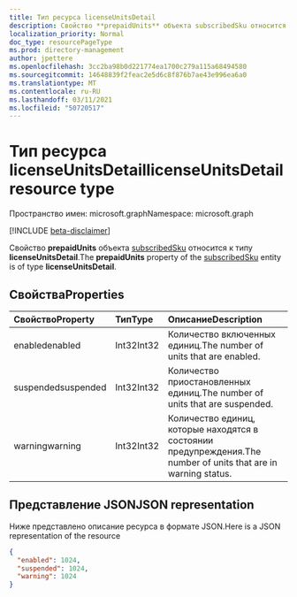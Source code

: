 ```yaml
---
title: Тип ресурса licenseUnitsDetail
description: Свойство **prepaidUnits** объекта subscribedSku относится к типу **licenseUnitsDetail**.
localization_priority: Normal
doc_type: resourcePageType
ms.prod: directory-management
author: jpettere
ms.openlocfilehash: 3cc2ba98b0d221774ea1700c279a115a68494580
ms.sourcegitcommit: 14648839f2feac2e5d6c8f876b7ae43e996ea6a0
ms.translationtype: MT
ms.contentlocale: ru-RU
ms.lasthandoff: 03/11/2021
ms.locfileid: "50720517"
---
```

# <a name="licenseunitsdetail-resource-type"></a><span data-ttu-id="30134-103">Тип ресурса licenseUnitsDetail</span><span class="sxs-lookup"><span data-stu-id="30134-103">licenseUnitsDetail resource type</span></span>

<span data-ttu-id="30134-104">Пространство имен: microsoft.graph</span><span class="sxs-lookup"><span data-stu-id="30134-104">Namespace: microsoft.graph</span></span>

[!INCLUDE [beta-disclaimer](../../includes/beta-disclaimer.md)]

<span data-ttu-id="30134-105">Свойство **prepaidUnits** объекта [subscribedSku](subscribedsku.md) относится к типу **licenseUnitsDetail**.</span><span class="sxs-lookup"><span data-stu-id="30134-105">The **prepaidUnits** property of the [subscribedSku](subscribedsku.md) entity is of type **licenseUnitsDetail**.</span></span>

## <a name="properties"></a><span data-ttu-id="30134-106">Свойства</span><span class="sxs-lookup"><span data-stu-id="30134-106">Properties</span></span>
| <span data-ttu-id="30134-107">Свойство</span><span class="sxs-lookup"><span data-stu-id="30134-107">Property</span></span>     | <span data-ttu-id="30134-108">Тип</span><span class="sxs-lookup"><span data-stu-id="30134-108">Type</span></span>   |<span data-ttu-id="30134-109">Описание</span><span class="sxs-lookup"><span data-stu-id="30134-109">Description</span></span>|
|:-------------|:-----|:----------|
|<span data-ttu-id="30134-110">enabled</span><span class="sxs-lookup"><span data-stu-id="30134-110">enabled</span></span>|<span data-ttu-id="30134-111">Int32</span><span class="sxs-lookup"><span data-stu-id="30134-111">Int32</span></span>| <span data-ttu-id="30134-112">Количество включенных единиц.</span><span class="sxs-lookup"><span data-stu-id="30134-112">The number of units that are enabled.</span></span> |
|<span data-ttu-id="30134-113">suspended</span><span class="sxs-lookup"><span data-stu-id="30134-113">suspended</span></span>|<span data-ttu-id="30134-114">Int32</span><span class="sxs-lookup"><span data-stu-id="30134-114">Int32</span></span>| <span data-ttu-id="30134-115">Количество приостановленных единиц.</span><span class="sxs-lookup"><span data-stu-id="30134-115">The number of units that are suspended.</span></span> |
|<span data-ttu-id="30134-116">warning</span><span class="sxs-lookup"><span data-stu-id="30134-116">warning</span></span>|<span data-ttu-id="30134-117">Int32</span><span class="sxs-lookup"><span data-stu-id="30134-117">Int32</span></span>| <span data-ttu-id="30134-118">Количество единиц, которые находятся в состоянии предупреждения.</span><span class="sxs-lookup"><span data-stu-id="30134-118">The number of units that are in warning status.</span></span> |

## <a name="json-representation"></a><span data-ttu-id="30134-119">Представление JSON</span><span class="sxs-lookup"><span data-stu-id="30134-119">JSON representation</span></span>

<span data-ttu-id="30134-120">Ниже представлено описание ресурса в формате JSON.</span><span class="sxs-lookup"><span data-stu-id="30134-120">Here is a JSON representation of the resource</span></span>

<!-- {
  "blockType": "resource",
  "optionalProperties": [

  ],
  "@odata.type": "microsoft.graph.licenseUnitsDetail"
}-->

```json
{
  "enabled": 1024,
  "suspended": 1024,
  "warning": 1024
}

```

<!-- uuid: 8fcb5dbc-d5aa-4681-8e31-b001d5168d79
2015-10-25 14:57:30 UTC -->
<!--
{
  "type": "#page.annotation",
  "description": "licenseUnitsDetail resource",
  "keywords": "",
  "section": "documentation",
  "tocPath": "",
  "suppressions": []
}
-->


